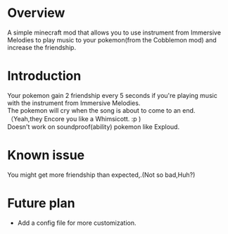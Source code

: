 # Overview 
A simple minecraft mod that allows you to use instrument from Immersive Melodies to play music to your pokemon(from the Cobblemon mod) and increase the friendship.
# Introduction
Your pokemon gain 2 friendship every 5 seconds if you're playing music with the instrument from Immersive Melodies.  
The pokemon will cry when the song is about to come to an end.（Yeah,they Encore you like a Whimsicott. :p )  
Doesn't work on soundproof(ability) pokemon like Exploud.
# Known issue
You might get more friendship than expected,.(Not so bad,Huh?)
# Future plan
* Add a config file for more customization.